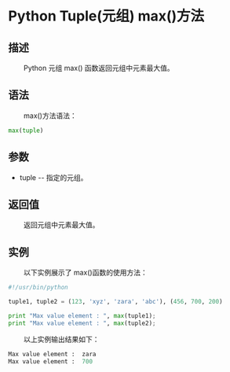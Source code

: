# Python Tuple(元组) max()方法
## 描述
&#160;&#160;&#160;&#160;&#160;&#160;&#160;&#160;Python 元组 max() 函数返回元组中元素最大值。

## 语法
&#160;&#160;&#160;&#160;&#160;&#160;&#160;&#160;max()方法语法：

```python
max(tuple)
```

## 参数
- tuple -- 指定的元组。

## 返回值
&#160;&#160;&#160;&#160;&#160;&#160;&#160;&#160;返回元组中元素最大值。

## 实例
&#160;&#160;&#160;&#160;&#160;&#160;&#160;&#160;以下实例展示了 max()函数的使用方法：

```python
#!/usr/bin/python

tuple1, tuple2 = (123, 'xyz', 'zara', 'abc'), (456, 700, 200)

print "Max value element : ", max(tuple1);
print "Max value element : ", max(tuple2);
```

&#160;&#160;&#160;&#160;&#160;&#160;&#160;&#160;以上实例输出结果如下：

```python
Max value element :  zara
Max value element :  700
```